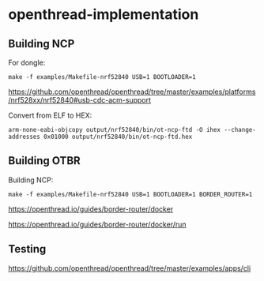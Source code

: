 # openthread-implementation

## Building NCP

For dongle:

`make -f examples/Makefile-nrf52840 USB=1 BOOTLOADER=1`

https://github.com/openthread/openthread/tree/master/examples/platforms/nrf528xx/nrf52840#usb-cdc-acm-support

Convert from ELF to HEX:

`arm-none-eabi-objcopy output/nrf52840/bin/ot-ncp-ftd -O ihex --change-addresses 0x01000 output/nrf52840/bin/ot-ncp-ftd.hex`

## Building OTBR

Building NCP:

`make -f examples/Makefile-nrf52840 USB=1 BOOTLOADER=1 BORDER_ROUTER=1`

https://openthread.io/guides/border-router/docker

https://openthread.io/guides/border-router/docker/run

## Testing

https://github.com/openthread/openthread/tree/master/examples/apps/cli
